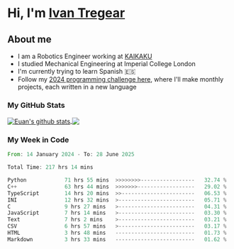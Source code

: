 # Hi, I'm [Ivan Tregear](https://www.linkedin.com/in/ivantregear/)

## About me

* I am a Robotics Engineer working at [KAIKAKU](https://github.com/KAIKAKU-AI)
* I studied Mechanical Engineering at Imperial College London
* I'm currently trying to learn Spanish :es:
* Follow my [2024 programming challenge here](https://github.com/ITregear?tab=repositories), where I'll make monthly projects, each written in a new language


### My GitHub Stats

<a href="#my-github-stats">
  <img align="center" src="https://github-readme-stats.vercel.app/api?username=itregear&count_private=true&show_icons=true&include_all_commits=true&theme=material-palenight" alt="Euan's github stats" />
</a>

<a href="#my-github-stats">
  <img align="center" src="https://github-readme-stats.vercel.app/api/top-langs/?username=itregear&layout=compact&theme=material-palenight" />
</a>

### My Week in Code
<!--START_SECTION:waka-->

```rust
From: 14 January 2024 - To: 28 June 2025

Total Time: 217 hrs 14 mins

Python            71 hrs 55 mins  >>>>>>>>-----------------   32.74 %
C++               63 hrs 44 mins  >>>>>>>------------------   29.02 %
TypeScript        14 hrs 20 mins  >>-----------------------   06.53 %
INI               12 hrs 32 mins  >------------------------   05.71 %
C                 9 hrs 27 mins   >------------------------   04.31 %
JavaScript        7 hrs 14 mins   >------------------------   03.30 %
Text              7 hrs 2 mins    >------------------------   03.21 %
CSV               6 hrs 57 mins   >------------------------   03.17 %
HTML              3 hrs 48 mins   -------------------------   01.73 %
Markdown          3 hrs 33 mins   -------------------------   01.62 %
```

<!--END_SECTION:waka-->
